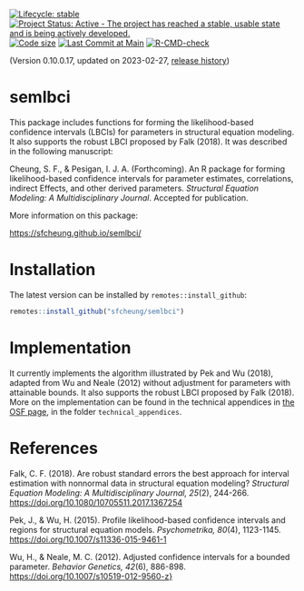<!-- badges: start -->
[![Lifecycle: stable](https://img.shields.io/badge/lifecycle-stable-brightgreen.svg)](https://lifecycle.r-lib.org/articles/stages.html#stable)
[![Project Status: Active - The project has reached a stable, usable state and is being actively developed.](https://www.repostatus.org/badges/latest/active.svg)](https://www.repostatus.org/#active)
[![Code size](https://img.shields.io/github/languages/code-size/sfcheung/semlbci.svg)](https://github.com/sfcheung/semlbci)
[![Last Commit at Main](https://img.shields.io/github/last-commit/sfcheung/semlbci.svg)](https://github.com/sfcheung/semlbci/commits/master)
[![R-CMD-check](https://github.com/sfcheung/semlbci/actions/workflows/R-CMD-check.yaml/badge.svg)](https://github.com/sfcheung/semlbci/actions/workflows/R-CMD-check.yaml)
<!-- badges: end -->

(Version 0.10.0.17, updated on 2023-02-27, [release history](https://sfcheung.github.io/semlbci/news/index.html))

# semlbci

This package includes functions for forming the
likelihood-based confidence intervals (LBCIs) for parameters
in structural equation modeling. It also supports the robust LBCI proposed
by Falk (2018). It was described in the following manuscript:

Cheung, S. F., & Pesigan, I. J. A. (Forthcoming). An R package
for forming likelihood-based confidence intervals for parameter
estimates, correlations, indirect Effects, and other derived
parameters. *Structural Equation Modeling: A Multidisciplinary Journal*.
Accepted for publication.

More information on this package:

https://sfcheung.github.io/semlbci/

# Installation

The latest version can be installed by `remotes::install_github`:

```r
remotes::install_github("sfcheung/semlbci")
```

# Implementation

It currently implements the
algorithm illustrated by Pek and Wu (2018), adapted from Wu
and Neale (2012) without adjustment for parameters with
attainable bounds. It also supports the robust LBCI proposed
by Falk (2018). More on the implementation can be found in
the technical appendices in [the OSF page](https://osf.io/b9a2p/files/osfstorage), in the folder `technical_appendices`.

# References

Falk, C. F. (2018). Are robust standard errors the best approach
for interval estimation with nonnormal data in structural equation
modeling? *Structural Equation Modeling: A Multidisciplinary
Journal, 25*(2), 244-266.
https://doi.org/10.1080/10705511.2017.1367254

Pek, J., & Wu, H. (2015). Profile likelihood-based confidence
intervals and regions for structural equation models.
*Psychometrika, 80*(4), 1123-1145.
https://doi.org/10.1007/s11336-015-9461-1

Wu, H., & Neale, M. C. (2012). Adjusted confidence intervals for a
bounded parameter. *Behavior Genetics, 42*(6), 886-898.
https://doi.org/10.1007/s10519-012-9560-z}
